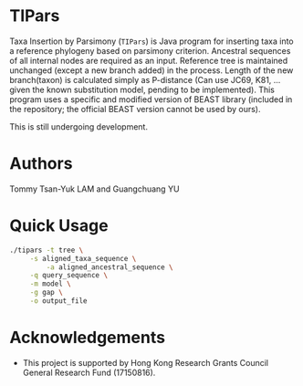# TIPars

Taxa Insertion by Parsimony (`TIPars`) is Java program for inserting taxa into a reference phylogeny based on parsimony criterion.
Ancestral sequences of all internal nodes are required as an input. Reference tree is maintained unchanged (except a new branch added) in the process.
Length of the new branch(taxon) is calculated simply as P-distance (Can use JC69, K81, ... given the known substitution model, pending to be implemented).
This program uses a specific and modified version of BEAST library
(included in the repository; the official BEAST version cannot be used
by ours).


This is still undergoing development.

# Authors


Tommy Tsan-Yuk LAM and Guangchuang YU


# Quick Usage

```bash
./tipars -t tree \
	 -s aligned_taxa_sequence \
         -a aligned_ancestral_sequence \
	 -q query_sequence \
	 -m model \
	 -g gap \
	 -o output_file
```

# Acknowledgements

- This project is supported by Hong Kong Research Grants Council General Research Fund (17150816).
